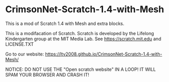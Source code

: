 # CrimsonNet-Scratch-1.4-with-Mesh

This is a mod of Scratch 1.4 with Mesh and extra blocks.


This is a modifacation of Scratch.
Scratch is developed by the Lifelong Kindergarten group at the MIT Media Lab.
See https://scratch.mit.edu and LICENSE.TXT

Go to our website:
https://ltv2008.github.io/CrimsonNet-Scratch-1.4-with-Mesh/

NOTICE: DO NOT USE THE "Open scratch website" IN A LOOP! IT WILL SPAM YOUR BROWSER AND CRASH IT!
